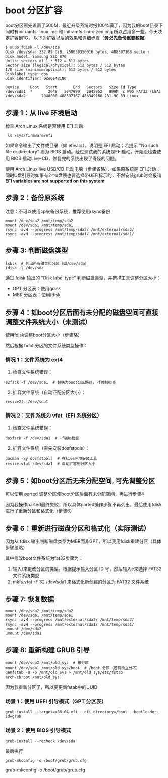 # boot 分区扩容

boot分区原先设置了500M，最近升级系统时报100%满了，因为我的boot目录下同时有initramfs-linux.img 和 initramfs-linux-zen.img 所以占用多一些。今天决定扩容到1G， 以下为扩容以后的效果和详细步骤（**务必先备份重要数据**）
```
$ sudo fdisk -l /dev/sda
Disk /dev/sda: 232.89 GiB, 250059350016 bytes, 488397168 sectors
Disk model: Samsung SSD 870
Units: sectors of 1 * 512 = 512 bytes
Sector size (logical/physical): 512 bytes / 512 bytes
I/O size (minimum/optimal): 512 bytes / 512 bytes
Disklabel type: dos
Disk identifier: 0xe6e48180

Device     Boot   Start       End   Sectors   Size Id Type
/dev/sda1  *       2048   2047999   2045952   999M  c W95 FAT32 (LBA)
/dev/sda2       2048000 488397167 486349168 231.9G 83 Linux
```

## 步骤 1：从 live 环境启动

检查 Arch Linux 系统是否使用 EFI 启动
```
 ls /sys/firmware/efi
```
如果命令输出了文件或目录（如 efivars），说明是 EFI 启动；若提示 "No such file or directory" 则为 BIOS 启动。经过测试我的系统是EFI启动，开始没检查使用 BIOS 启动Live-CD，修复完的系统出现了奇怪的问题。
 
使用 Arch Linux live USB/CD 启动电脑（步骤省略），如果原系统是 EFI 启动；同时U盘引导时如果有2个u盘项也要选择带UEFI标示的，不然安装grub时会报错 **EFI variables are not supported on this system**

## 步骤 2：备份原系统
注意：不可以使用cp来备份系统，推荐使用rsync备份
```
mount /dev/sda2 /mnt/temp/sda2
mount /dev/sda1 /mnt/temp/sda1
rsync -avH --progress /mnt/temp/sda2/ /mnt/external/sda2/
rsync -avH --progress /mnt/temp/sda1/ /mnt/external/sda1/
```
## 步骤 3: 判断磁盘类型
```
lsblk  # 列出所有磁盘和分区（如/dev/sda）
fdisk -l /dev/sda
```

通过 fdisk 输出的 "Disk label type" 判断磁盘类型，并选择工具调整分区大小：

* GPT 分区表：使用gdisk
* MBR 分区表：使用fdisk

## 步骤 4：如boot分区后面有未分配的磁盘空间可直接调整文件系统大小（未测试）
使用fdisk调整boot分区大小（步骤略）

然后根据 boot 分区的文件系统类型操作：
### 情况 1：文件系统为 ext4
1. 检查文件系统错误：
```
e2fsck -f /dev/sda1  # 替换为boot分区路径，-f强制检查
```
2. 扩容文件系统（自动匹配分区大小）：
```
resize2fs /dev/sda1
```
### 情况 2：文件系统为 vfat（EFI 系统分区）
1. 检查文件系统错误：
```
dosfsck -f /dev/sda1  # -f强制检查
```
2. 扩容文件系统（需先安装dosfstools）：
```
pacman -Sy dosfstools  # 在live环境安装工具
resize.vfat /dev/sda1  # 自动扩容到分区大小
```

## 步骤 5：如boot分区后无未分配空间, 可先调整分区
可以使用 parted 调整分区使boot分区后面有未分配空间，再进行步骤4

因为我操作parted最终失败，所以具体parted操作步骤不再列出。最后使用fdisk进行了重新分区和格式化（步骤6）

## 步骤 6：重新进行磁盘分区和格式化（实际测试）

因为从 fdisk 输出判断磁盘类型为MBR而非GPT，所以我用fdisk重建分区（具体步骤忽略）

其中修改boot文件系统为fat32步骤为：

1. 输入t来更改分区的类型。根据提示输入分区 ID 号，然后输入c来选择 FAT32 文件系统类型
2. mkfs.vfat -F 32 /dev/sda1 来格式化新创建的分区为 FAT32 文件系统

## 步骤 7: 恢复数据
```
mount /dev/sda2 /mnt/temp/sda2
mount /dev/sda1 /mnt/temp/sda1
rsync -avH --progress /mnt/external/sda2/ /mnt/temp/sda2/
rsync -avH --progress /mnt/external/sda1/ /mnt/temp/sda1/
umount /dev/sda2
umount /dev/sda1
```

## 步骤 8: 重新构建 GRUB 引导
```
mount /dev/sda2 /mnt/old_sys  # 根分区
mount /dev/sda1 /mnt/old_sys/boot  # /boot 分区（若有独立分区）
genfstab -U -p /mnt/old_sys > /mnt/old_sys/etc/fstab
arch-chroot /mnt/old_sys
```
因为我重新分区了，所以要更新fstab中的UUID

### 场景 1：使用 UEFI 引导模式（GPT 分区表）
```
grub-install --target=x86_64-efi --efi-directory=/boot --bootloader-id=grub
```
### 场景 2：使用 BIOS 引导模式
```
grub-install --recheck /dev/sda
```
最后执行
```
grub-mkconfig -o /boot/grub/grub.cfg
```
grub-mkconfig -o /boot/grub/grub.cfg
```

